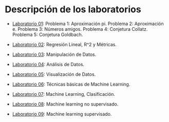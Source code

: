 # Descripción de los laboratorios

* [Laboratorio 01](lab_01.ipynb): 
Problema 1: Aproximación pi.
Problema 2: Aproximación e.
Problema 3: Números amigos.
Problema 4: Conjetura Collatz.
Problema 5: Conjetura Goldbach.


* [Laboratorio 02](lab_02.ipynb): Regresión Lineal, R^2 y Métricas.

* [Laboratorio 03](lab_03.ipynb): Manipulación de Datos.

* [Laboratorio 04](lab_04.ipynb): Análisis de Datos.

* [Laboratorio 05](lab_05.ipynb): Visualización de Datos.

* [Laboratorio 06](lab_06.ipynb): Técnicas básicas de Machine Learning.

* [Laboratorio 07](lab_07.ipynb): Machine Learning, Clasificación.

* [Laboratorio 08](lab_08.ipynb): Machine learning no supervisado.

* [Laboratorio 09](lab_09.ipynb): Machine learning supervisado.
